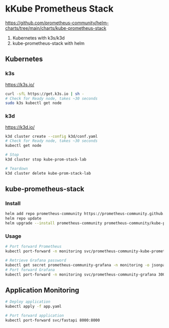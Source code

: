 # kKube Prometheus Stack

<https://github.com/prometheus-community/helm-charts/tree/main/charts/kube-prometheus-stack>

1. Kubernetes with k3s/k3d
2. kube-prometheus-stack with helm

## Kubernetes

### k3s

<https://k3s.io/>

```bash
curl -sfL https://get.k3s.io | sh - 
# Check for Ready node, takes ~30 seconds 
sudo k3s kubectl get node 
```

### k3d

<https://k3d.io/>

```bash
k3d cluster create --config k3d/conf.yaml
# Check for Ready node, takes ~30 seconds
kubectl get node

# Stop
k3d cluster stop kube-prom-stack-lab

# Teardown
k3d cluster delete kube-prom-stack-lab
```

## kube-prometheus-stack

### Install

```bash
helm add repo prometheus-community https://prometheus-community.github.io/helm-charts
helm repo update
helm upgrade --install prometheus-community prometheus-community/kube-prometheus-stack --version 70.1.1 --namespace monitoring --create-namespace -f values.yaml
```

### Usage

```bash
# Port forward Prometheus
kubectl port-forward -n monitoring svc/prometheus-community-kube-prometheus 9090:9090

# Retrieve Grafana password
kubectl get secret prometheus-community-grafana -n monitoring -o jsonpath="{.data.admin-password}" | base64 --decode ; echo
# Port forward Grafana
kubectl port-forward -n monitoring svc/prometheus-community-grafana 3000:80
```

## Application Monitoring

```bash
# Deploy application
kubectl apply -f app.yaml

# Port forward application
kubectl port-forward svc/fastapi 8000:8000
```
